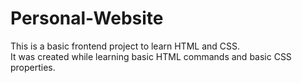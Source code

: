 # Personal-Website
This is a basic frontend project to learn HTML and CSS.
<br>
It was created while learning basic HTML commands and basic CSS properties.